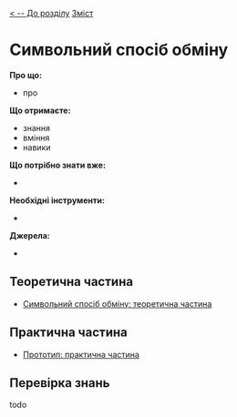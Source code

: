 [< -- До розділу](../README.md)         [Зміст](../../contents.md)

# Символьний спосіб обміну

**Про що:**

- про 

**Що отримаєте:**

- знання 
- вміння 
- навики 

**Що потрібно знати вже:**

- 

**Необхідні інструменти:**

- 

**Джерела:** 

- 

## Теоретична частина

- [Символьний спосіб обміну: теоретична частина](teor.md)

## Практична частина

- [Прототип: практична частина](lab.md)

## Перевірка знань

todo